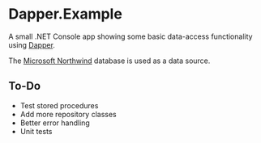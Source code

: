 Dapper.Example
==

A small .NET Console app showing some basic data-access functionality using [Dapper](http://stackexchange.github.io/dapper-dot-net/).

The [Microsoft Northwind](https://docs.microsoft.com/en-us/dotnet/framework/data/adonet/sql/linq/downloading-sample-databases) database is used as a data source.

To-Do
--
* Test stored procedures
* Add more repository classes
* Better error handling
* Unit tests